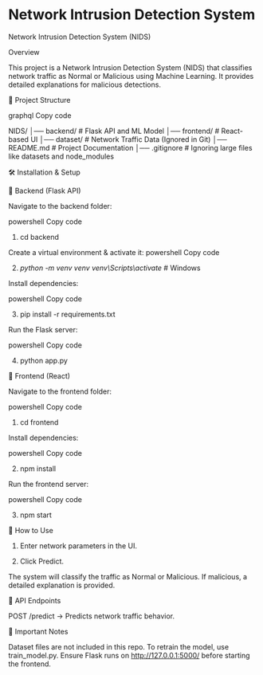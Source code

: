 # Network Intrusion Detection System


Network Intrusion Detection System (NIDS)

 Overview

This project is a Network Intrusion Detection System (NIDS) that classifies network traffic as Normal or Malicious using Machine Learning. It provides detailed explanations for malicious detections.

📂 Project Structure

graphql
Copy code

NIDS/
│── backend/          # Flask API and ML Model
│── frontend/         # React-based UI
│── dataset/          # Network Traffic Data (Ignored in Git)
│── README.md         # Project Documentation
│── .gitignore        # Ignoring large files like datasets and node_modules

🛠️ Installation & Setup

📌 Backend (Flask API)

Navigate to the backend folder:

powershell
Copy code

1. cd backend

Create a virtual environment & activate it:
powershell
Copy code

2.   _python -m venv venv
  venv\Scripts\activate_ # Windows

Install dependencies:

powershell
Copy code

3. pip install -r requirements.txt

Run the Flask server:

powershell
Copy code

4. python app.py

📌 Frontend (React)

Navigate to the frontend folder:

powershell
Copy code

1. cd frontend

Install dependencies:

powershell
Copy code

2. npm install

Run the frontend server:

powershell
Copy code

3. npm start

🚀 How to Use

1. Enter network parameters in the UI.

2. Click Predict.

The system will classify the traffic as Normal or Malicious.
If malicious, a detailed explanation is provided.

🔗 API Endpoints

POST /predict → Predicts network traffic behavior.

📌 Important Notes

Dataset files are not included in this repo.
To retrain the model, use train_model.py.
Ensure Flask runs on http://127.0.0.1:5000/ before starting the frontend.

